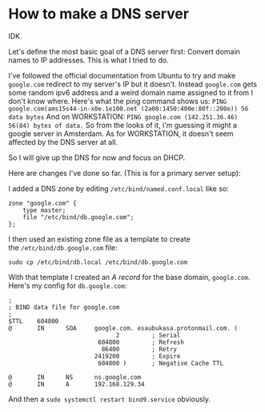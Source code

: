 # How to make a DNS server
IDK.

Let's define the most basic goal of a DNS server first: Convert domain names to IP addresses. This is what I tried to do.

I've followed the official documentation from Ubuntu to try and make `google.com` redirect to my server's IP but it doesn't. Instead `google.com` gets some random ipv6 address and a weird domain name assigned to it from I don't know where. Here's what the ping command shows us:
`PING google.com(ams15s44-in-x0e.1e100.net (2a00:1450:400e:80f::200e)) 56 data bytes`
And on WORKSTATION:
`PING google.com (142.251.36.46) 56(84) bytes of data.`
So from the looks of it, i'm guessing it might a google server in Amsterdam. As for WORKSTATION, it doesn't seem affected by the DNS server at all. 

So I will give up the DNS for now and focus on DHCP.

Here are changes I've done so far. (This is for a primary server setup):

I added a DNS zone by editing `/etc/bind/named.conf.local` like so:
```
zone "google.com" {
    type master;
    file "/etc/bind/db.google.com";
};
```

I then used an existing zone file as a template to create the `/etc/bind/db.google.com` file:
```
sudo cp /etc/bind/db.local /etc/bind/db.google.com
```

With that template I created an _A record_ for the base domain, `google.com`. Here's my config for `db.google.com`:
```
;
; BIND data file for google.com
;
$TTL    604800
@       IN      SOA     google.com. esaubukasa.protonmail.com. (
                              2         ; Serial
                         604800         ; Refresh
                          86400         ; Retry
                        2419200         ; Expire
                         604800 )       ; Negative Cache TTL

@       IN      NS      ns.google.com
@       IN      A       192.168.129.34
```
And then a `sudo systemctl restart bind9.service` obviously.
